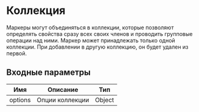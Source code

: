 # Коллекция

Маркеры могут объединяться в коллекции, которые позволяют определять свойства сразу всех своих членов и проводить групповые операции над ними. Маркер может принадлежать только одной коллекции. При добавлении в другую коллекцию, он будет удален из первой.

## Входные параметры

| Имя | Описание | Тип |
|---|---|---|
| options | Опции коллекции | Object |
